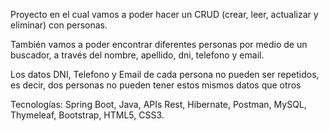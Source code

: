 Proyecto en el cual vamos a poder hacer un CRUD (crear, leer, actualizar y eliminar) con personas.

También vamos a poder encontrar diferentes personas por medio de un buscador, a través del nombre, apellido, dni, telefono y email.

Los datos DNI, Telefono y Email de cada persona no pueden ser repetidos, es decir, dos personas no pueden tener estos mismos datos que otros

Tecnologías: Spring Boot, Java, APIs Rest, Hibernate, Postman, MySQL, Thymeleaf, Bootstrap, HTML5, CSS3.
